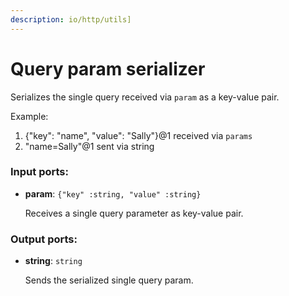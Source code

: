 ```yaml
---
description: io/http/utils]
---
```


# Query param serializer

Serializes the single query received via `param` as a key-value pair.

Example:
1. {"key": "name", "value": "Sally"}@1 received via `params`
2. "name=Sally"@1 sent via string

### Input ports:

* __param__: `{"key" :string, "value" :string}`

    Receives a single query parameter as key-value pair.

### Output ports:

* __string__: `string`

    Sends the serialized single query param.

